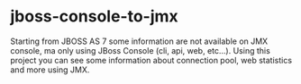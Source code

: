 # jboss-console-to-jmx
Starting from JBOSS AS 7 some information are not available on JMX console, ma only using JBoss Console (cli, api, web, etc...). Using this project you can see some information about connection pool, web statistics and more using JMX.
